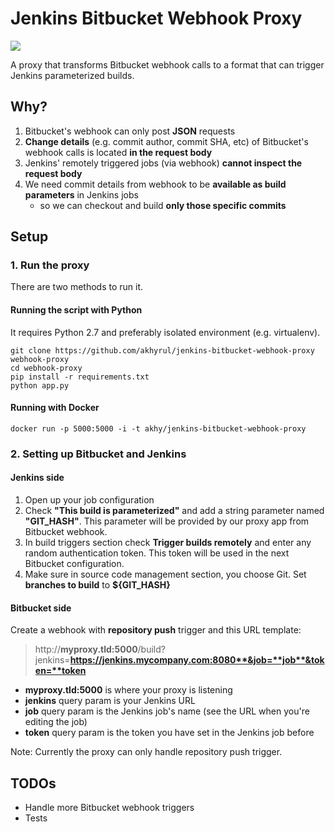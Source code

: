 # Jenkins Bitbucket Webhook Proxy

[![](https://badge.imagelayers.io/akhy/jenkins-bitbucket-webhook-proxy:latest.svg)](https://imagelayers.io/?images=akhy/jenkins-bitbucket-webhook-proxy:latest 'Get your own badge on imagelayers.io')

A proxy that transforms Bitbucket webhook calls to a format that can trigger Jenkins parameterized builds.

## Why?

1. Bitbucket's webhook can only post **JSON** requests
2. **Change details** (e.g. commit author, commit SHA, etc) of Bitbucket's webhook calls is located **in the request body**
3. Jenkins' remotely triggered jobs (via webhook) **cannot inspect the request body**
4. We need commit details from webhook to be **available as build parameters** in Jenkins jobs
    - so we can checkout and build **only those specific commits**

## Setup

### 1. Run the proxy

There are two methods to run it.

#### Running the script with Python

It requires Python 2.7 and preferably isolated environment (e.g. virtualenv).

```
git clone https://github.com/akhyrul/jenkins-bitbucket-webhook-proxy webhook-proxy
cd webhook-proxy
pip install -r requirements.txt
python app.py
```

#### Running with Docker

```
docker run -p 5000:5000 -i -t akhy/jenkins-bitbucket-webhook-proxy
```

### 2. Setting up Bitbucket and Jenkins

#### Jenkins side

1. Open up your job configuration
2. Check **"This build is parameterized"** and add a string parameter named **"GIT_HASH"**. This parameter will be provided by our proxy app from Bitbucket webhook.
3. In build triggers section check **Trigger builds remotely** and enter any random authentication token. This token will be used in the next Bitbucket configuration.
4. Make sure in source code management section, you choose Git. Set **branches to build** to **${GIT_HASH}**

#### Bitbucket side

Create a webhook with **repository push** trigger and this URL template:

> http://**myproxy.tld:5000**/build?jenkins=**https://jenkins.mycompany.com:8080**&job=**job**&token=**token**

- **myproxy.tld:5000** is where your proxy is listening
- **jenkins** query param is your Jenkins URL
- **job** query param is the Jenkins job's name (see the URL when you're editing the job)
- **token** query param is the token you have set in the Jenkins job before

Note: Currently the proxy can only handle repository push trigger.

## TODOs

- Handle more Bitbucket webhook triggers
- Tests
